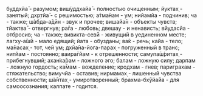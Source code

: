 буддхйа̄ - разумом; виш́уддхайа̄ - полностью очищенным; йуктах̣ - занятый; дхр̣тйа̄ - с решимостью; а̄тма̄нам - ум; нийамйа - подчинив; ча - также; ш́абда-а̄дӣн - звук и прочее; вишайа̄н - объекты чувств; тйактва̄ - отвергнув; ра̄га - любовь; двешау - и ненависть; вйудасйа - отбросив; ча - также; вивикта-севӣ - живущий в уединенном месте; лагху-а̄ш́ӣ - мало едящий; йата - обузданы; ва̄к - речь; ка̄йа - тело; ма̄насах̣ - тот, чей ум; дхйа̄на-йога-парах̣ - погруженный в транс; нитйам - постоянно; ваира̄гйам - к отрешенности; самупа̄ш́ритах̣ - прибегнувший; ахан̇ка̄рам - ложного эго; балам - ложную силу; дарпам - ложную гордость; ка̄мам - вожделение; кродхам - гнев; париграхам - стяжательство; вимучйа - оставив; нирмамах̣ - лишенный чувства собственности; ш́а̄нтах̣ - умиротворенный; брахма-бхӯйа̄йа - для самоосознания; калпате - годится.
